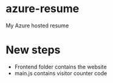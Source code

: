 # azure-resume
My Azure hosted resume


# New steps
- Frontend folder contains the website
- main.js contains visitor counter code
